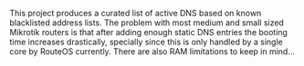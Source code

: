 This project produces a curated list of active DNS based on known blacklisted address lists.
The problem with most medium and small sized Mikrotik routers is that after adding enough static DNS entries the booting time increases drastically, specially since this is only handled by a single core by RouteOS currently. There are also RAM limitations to keep in mind...

